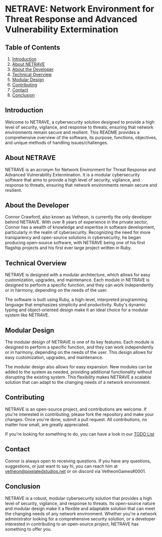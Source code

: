 # NETRAVE: Network Environment for Threat Response and Advanced Vulnerability Extermination

## Table of Contents
1. [Introduction](#introduction)
2. [About NETRAVE](#about-netrave)
3. [About the Developer](#about-the-developer)
4. [Technical Overview](#technical-overview)
5. [Modular Design](#modular-design)
6. [Contributing](#contributing)
7. [Contact](#contact)
8. [Conclusion](#conclusion)

## Introduction
Welcome to NETRAVE, a cybersecurity solution designed to provide a high level of security, vigilance, and response to threats, ensuring that network environments remain secure and resilient. This README provides a comprehensive overview of the software, its purpose, functions, objectives, and unique methods of handling issues/challenges.

## About NETRAVE
NETRAVE is an acronym for Network Environment for Threat Response and Advanced Vulnerability Extermination. It is a modular cybersecurity software that aims to provide a high level of security, vigilance, and response to threats, ensuring that network environments remain secure and resilient. 

## About the Developer
Connor Crawford, also known as Vetheon, is currently the only developer behind NETRAVE. With over 8 years of experience in the private sector, Connor has a wealth of knowledge and expertise in software development, particularly in the realm of cybersecurity. Recognizing the need for more transparency and open-source solutions in cybersecurity, he began producing open-source software, with NETRAVE being one of his first flagship projects and his first ever large project written in Ruby.

## Technical Overview
NETRAVE is designed with a modular architecture, which allows for easy customization, upgrades, and maintenance. Each module in NETRAVE is designed to perform a specific function, and they can work independently or in harmony, depending on the needs of the user. 

The software is built using Ruby, a high-level, interpreted programming language that emphasizes simplicity and productivity. Ruby's dynamic typing and object-oriented design make it an ideal choice for a modular system like NETRAVE.

## Modular Design
The modular design of NETRAVE is one of its key features. Each module is designed to perform a specific function, and they can work independently or in harmony, depending on the needs of the user. This design allows for easy customization, upgrades, and maintenance. 

The modular design also allows for easy expansion. New modules can be added to the system as needed, providing additional functionality without disrupting the existing system. This flexibility makes NETRAVE a scalable solution that can adapt to the changing needs of a network environment.

## Contributing
NETRAVE is an open-source project, and contributions are welcome. If you're interested in contributing, please fork the repository and make your changes. Once you're done, submit a pull request. All contributions, no matter how small, are greatly appreciated.

If you're looking for something to do, you can have a look in our [TODO List](https://github.com/Pixelated-Studios/NETRAVE/blob/main/TODO.md)

## Contact
Connor is always open to receiving questions. If you have any questions, suggestions, or just want to say hi, you can reach him at vetheon@pixelatedstudios.net or on discord via VetheonGames#0001.

## Conclusion
NETRAVE is a robust, modular cybersecurity solution that provides a high level of security, vigilance, and response to threats. Its open-source nature and modular design make it a flexible and adaptable solution that can meet the changing needs of any network environment. Whether you're a network administrator looking for a comprehensive security solution, or a developer interested in contributing to an open-source project, NETRAVE has something to offer you.
